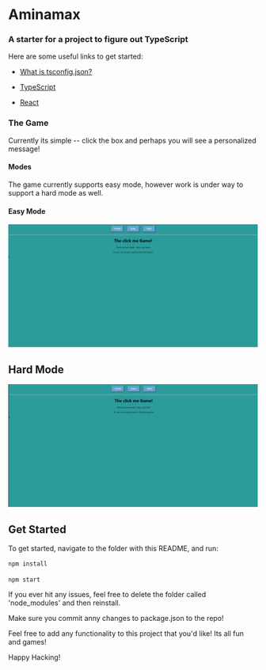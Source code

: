 # Aminamax

### A starter for a project to figure out TypeScript

Here are some useful links to get started:

-   [What is tsconfig.json?](https://www.typescriptlang.org/docs/handbook/tsconfig-json.html)

-   [TypeScript](https://www.typescriptlang.org/docs/home.html)

-   [React](https://reactjs.org/docs/hello-world.html)


### The Game
Currently its simple -- click the box and perhaps you will see a personalized message! 

#### Modes
The game currently supports easy mode, however work is under way to support a hard mode as well.

#### Easy Mode
![EasyMode](./videos/EasyMode.gif)

## Hard Mode
![Hard Mode](./videos/HardMode.gif)


## Get Started

To get started, navigate to the folder with this README, and run:

```
npm install

npm start
```

If you ever hit any issues, feel free to delete the folder called 'node_modules' and then reinstall.

Make sure you commit anny changes to package.json to the repo!

Feel free to add any functionality to this project that you'd like! Its all fun and games!

Happy Hacking!
